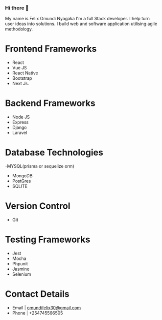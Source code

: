 ### Hi there 👋
My name is Felix Omundi Nyagaka I'm a full Stack developer. I help turn user ideas into solutions. I build web and software application utilising agile methodology. 
# Frontend Frameworks
- React
- Vue JS
- React Native
- Bootstrap
- Next Js.

# Backend Frameworks
- Node JS
- Express
- Django
- Laravel

# Database Technologies
-MYSQL(prisma or sequelize orm)
- MongoDB
- PostGres
- SQLITE
# Version Control 
- Git

# Testing Frameworks
- Jest
- Mocha
- Phpunit
- Jasmine
- Selenium

# Contact Details
- Email | omundifelix30@gmail.com
- Phone | +254745566505
  

<!--
**felixomundi/felixomundi** is a ✨ _special_ ✨ repository because its `README.md` (this file) appears on your GitHub profile.

Here are some ideas to get you started:

- 🔭 I’m currently working on ...
- 🌱 I’m currently learning ...
- 👯 I’m looking to collaborate on ...
- 🤔 I’m looking for help with ...
- 💬 Ask me about ...
- 📫 How to reach me: ...
- 😄 Pronouns: ...
- ⚡ Fun fact: ...
-->
